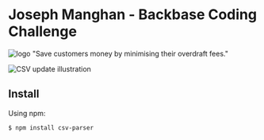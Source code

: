 [logo]: 	https://svgshare.com/i/Y_7.svg

# Joseph Manghan - Backbase Coding Challenge
![logo][logo]
"Save customers money by minimising their overdraft fees."

![CSV update illustration](https://i.ibb.co/YZnSQXy/csv-update-illustration.png)


## Install

Using npm:

```console
$ npm install csv-parser
```
